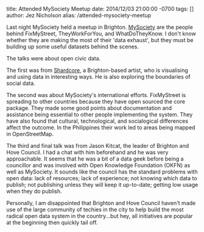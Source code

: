 title: Attended MySociety Meetup
date: 2014/12/03 21:00:00 -0700
tags: []
author: Jez Nicholson
alias: /attended-mysociety-meetup

​Last night MySociety held a meetup in Brighton.​ [MySociety](https://www.mysociety.org/) are the people behind FixMyStreet, TheyWorkForYou, and WhatDoTheyKnow. I don't know whether they are making the most of their 'data exhaust', but they must be building up some useful datasets behind the scenes.

The talks were about open civic data.

The first was from [Shardcore](http://www.shardcore.org/), a Brighton-based artist, who is visualising and using data in interesting ways. He is also exploring the boundaries of social data.

The second was about MySociety's international efforts. FixMyStreet is spreading to other countries because they have open sourced the core package. They made some good points about documentation and assistance being essential to other people implementing the system. They have also found that cultural, technological, and socialogical differences affect the outcome. In the Philippines their work led to areas being mapped in OpenStreetMap.

The third and final talk was from Jason Kitcat, the leader of Brighton and Hove Council. I had a chat with him beforehand and he was very approachable. It seems that he was a bit of a data geek before being a councillor and was involved with Open Knowledge Foundation (OKFN) as well as MySociety. It sounds like the council has the standard problems with open data: lack of resources; lack of experience; not knowing which data to publish; not publishing unless they will keep it up-to-date; getting low usage when they do publish.

Personally, I am disappointed that Brighton and Hove Council haven't made use of the large community of techies in the city to help build the most radical open data system in the country...but hey, all initiatives are popular at the beginning then quickly tail off.